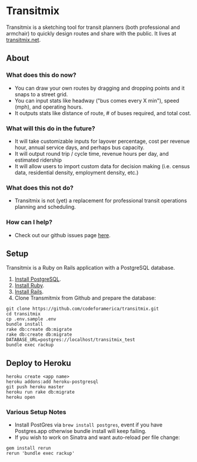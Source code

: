 # Transitmix

Transitmix is a sketching tool for transit planners (both professional and armchair) to quickly design routes and share with the public. It lives at [transitmix.net](http://transitmix.net).

## About

### What does this do now?

* You can draw your own routes by dragging and dropping points and it snaps to a street grid.
* You can input stats like headway ("bus comes every X min"), speed (mph), and operating hours.
* It outputs stats like distance of route, # of buses required, and total cost.

### What will this do in the future?

* It will take customizable inputs for layover percentage, cost per revenue hour, annual service days, and perhaps bus capacity.
* It will output round trip / cycle time, revenue hours per day, and estimated ridership
* It will allow users to import custom data for decision making (i.e. census data, residential density, employment density, etc.)

### What does this not do?

* Transitmix is not (yet) a replacement for professional transit operations planning and scheduling.

### How can I help?

* Check out our github issues page [here](https://github.com/codeforamerica/transitmix/issues/).


## Setup

Transitmix is a Ruby on Rails application with a PostgreSQL database.

1. [Install PostgreSQL](https://github.com/codeforamerica/howto/blob/master/PostgreSQL.md).
2. [Install Ruby](https://github.com/codeforamerica/howto/blob/master/Ruby.md).
3. [Install Rails](https://github.com/codeforamerica/howto/blob/master/Rails.md).
4. Clone Transmitmix from Github and prepare the database:
   
  ```console
  git clone https://github.com/codeforamerica/transitmix.git
  cd transitmix
  cp .env.sample .env
  bundle install
  rake db:create db:migrate
  rake db:create db:migrate DATABASE_URL=postgres://localhost/transitmix_test
  bundle exec rackup
  ```

## Deploy to Heroku

```console
heroku create <app name>
heroku addons:add heroku-postgresql
git push heroku master
heroku run rake db:migrate
heroku open
```

### Various Setup Notes
* Install PostGres via `brew install postgres`, event if you have Postgres.app otherwise bundle install will keep failing.
* If you wish to work on Sinatra and want auto-reload per file change:

```
gem install rerun
rerun 'bundle exec rackup'
```
